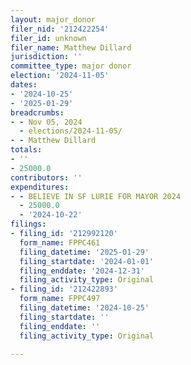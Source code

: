 ```yaml
---
layout: major_donor
filer_nid: '212422254'
filer_id: unknown
filer_name: Matthew Dillard
jurisdiction: ''
committee_type: major donor
election: '2024-11-05'
dates:
- '2024-10-25'
- '2025-01-29'
breadcrumbs:
- - Nov 05, 2024
  - elections/2024-11-05/
- - Matthew Dillard
totals:
- ''
- 25000.0
contributors: ''
expenditures:
- - BELIEVE IN SF LURIE FOR MAYOR 2024
  - 25000.0
  - '2024-10-22'
filings:
- filing_id: '212992120'
  form_name: FPPC461
  filing_datetime: '2025-01-29'
  filing_startdate: '2024-01-01'
  filing_enddate: '2024-12-31'
  filing_activity_type: Original
- filing_id: '212422893'
  form_name: FPPC497
  filing_datetime: '2024-10-25'
  filing_startdate: ''
  filing_enddate: ''
  filing_activity_type: Original

---
```


